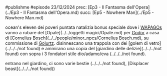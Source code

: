 #publishme #episode 
23/12/2024
prec: [Ep3 - Il Fantasma dell'Opera](../Ep3 - Il Fantasma dell'Opera.md)
succ: [Ep5 - Nowhere Man](../Ep5 - Nowhere Man.md)

ocean's eleven dei poveri
puntata natalizia bonus speciale dove i [WAPAGOs](../../people/wapagos/WAPAGOs.md) vanno a rubare del [Opale](../../oggetti magici/Opale.md) per [Godor](../../people/minor_npcs/Godor.md) a casa di [Cornelius Bosch](../../people/minor_npcs/Cornelius Bosch.md), su commissione di [Golurtz](../../people/minor_npcs/Golurtz.md). disinnescano una trappola con dei [golem di vetro](../../../not found) e ammirano una copia del [giardino delle delizie](../../../not found) con sopra i 3 fondatori stile dio/adamo/eva (../../../not found).

entrano nel giardino, ci sono varie bestie (../../../not found), [Displacer beast](../../../not found))